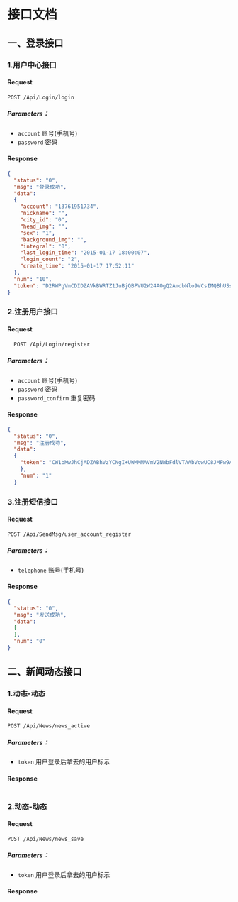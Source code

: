 # 接口文档


## 一、登录接口

### 1.用户中心接口

#### Request
```
POST /Api/Login/login
```

##### Parameters：
- `account` 账号(手机号)
- `password` 密码

#### Response
```json
{
  "status": "0",
  "msg": "登录成功",
  "data":
  {
    "account": "13761951734",
    "nickname": "",
    "city_id": "0",
    "head_img": "",
    "sex": "1",
    "background_img": "",
    "integral": "0",
    "last_login_time": "2015-01-17 18:00:07",
    "login_count": "2",
    "create_time": "2015-01-17 17:52:11"
  },
  "num": "10",
  "token": "D2RWPgVmCDIDZAVkBWRTZ1JuBjQBPVU2W24AOgQ2AmdbNlo9VCsIMQBhUSsCYwE0"
}

```

### 2.注册用户接口

#### Request
```
  POST /Api/Login/register
```

##### Parameters：
- `account` 账号(手机号)
- `password` 密码
- `password_confirm` 重复密码


#### Response
```json
{
  "status": "0",
  "msg": "注册成功",
  "data":
  {
    "token": "CW1bMwJhCjADZABhVzYCNgI+UWMMMAVmV2NWbFdlVTAAbVcwUC8JMFw9AHoGZwM2"
    },
    "num": "1"
  }
```


### 3.注册短信接口

#### Request
```
POST /Api/SendMsg/user_account_register
```

##### Parameters：
- `telephone` 账号(手机号)

#### Response
```json
{
  "status": "0",
  "msg": "发送成功",
  "data":
  [
  ],
  "num": "0"
}
```


## 二、新闻动态接口

### 1.动态-动态

#### Request
```
POST /Api/News/news_active
```

##### Parameters：
- `token` 用户登录后拿去的用户标示

#### Response
```json

```


### 2.动态-动态

#### Request
```
POST /Api/News/news_save
```

##### Parameters：
- `token` 用户登录后拿去的用户标示

#### Response
```json

```
